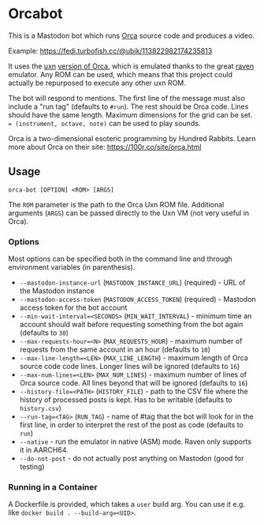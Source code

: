 # Orcabot

This is a Mastodon bot which runs [Orca](https://100r.co/site/orca.html
) source code and produces a video.

Example: https://fedi.turbofish.cc/@ubik/113822982174235813


It uses the [uxn](https://100r.co/site/uxn.html) [version of Orca](https://git.sr.ht/~rabbits/orca-toy), which is emulated thanks to the great [raven](https://github.com/mkeeter/raven/) emulator. Any ROM can be used, which means that this project could actually be repurposed to execute any other uxn ROM.

The bot will respond to mentions. The first line of the message must also include a "run tag" (defaults to `#run`). The rest should be Orca code. Lines should have the same length. Maximum dimensions for the grid can be set. `= (instrument, octave, note)` can be used to play sounds.

Orca is a two-dimensional esoteric programming by Hundred Rabbits. Learn more about Orca on their site:
https://100r.co/site/orca.html


## Usage

`orca-bot [OPTION] <ROM> [ARGS]`

The `ROM` parameter is the path to the Orca Uxn ROM file. Additional arguments (`ARGS`) can be passed directly to the Uxn VM (not very useful in Orca).

### Options

Most options can be specified both in the command line and through environment variables (in parenthesis).

 * `--mastodon-instance-url` (`MASTODON_INSTANCE_URL`) (required) - URL of the Mastodon instance
 * `--mastodon-access-token` (`MASTODON_ACCESS_TOKEN`) (required) - Mastodon access token for the bot account
 * `--min-wait-interval=<SECONDS>` (`MIN_WAIT_INTERVAL`) - minimum time an account should wait before requesting something from the bot again (defaults to `30`)
 * `--max-requests-hour=<N>` (`MAX_REQUESTS_HOUR`) - maximum number of requests from the same account in an hour (defaults to `10`)
 * `--max-line-length=<LEN>` (`MAX_LINE_LENGTH`) - maximum length of Orca source code code lines. Longer lines will be ignored (defaults to `16`)
 * `--max-num-lines=<LEN>` (`MAX_NUM_LINES`) - maximum number of lines of Orca source code. All lines beyond that will be ignored (defaults to `16`)
 * `--history-file=<PATH>` (`HISTORY_FILE`) - path to the CSV file where the history of processed posts is kept. Has to be writable (defaults to `history.csv`)
 * `--run-tag=<TAG>` (`RUN_TAG`) - name of #tag that the bot will look for in the first line, in order to interpret the rest of the post as code (defaults to `run`)
 * `--native` - run the emulator in native (ASM) mode. Raven only supports it in AARCH64.
 * `--do-not-post` - do not actually post anything on Mastodon (good for testing)

### Running in a Container

A Dockerfile is provided, which takes a `user` build arg. You can use it e.g. like `docker build . --build-arg=<UID>`.